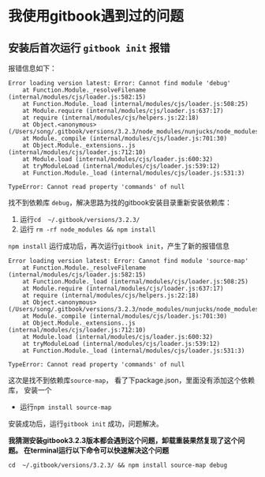 # 我使用gitbook遇到过的问题

## 安装后首次运行 `gitbook init` 报错
报错信息如下：
```
Error loading version latest: Error: Cannot find module 'debug'
    at Function.Module._resolveFilename (internal/modules/cjs/loader.js:582:15)
    at Function.Module._load (internal/modules/cjs/loader.js:508:25)
    at Module.require (internal/modules/cjs/loader.js:637:17)
    at require (internal/modules/cjs/helpers.js:22:18)
    at Object.<anonymous> (/Users/song/.gitbook/versions/3.2.3/node_modules/nunjucks/node_modules/chokidar/node_modules/readdirp/node_modules/micromatch/node_modules/snapdragon/lib/compiler.js:5:13)
    at Module._compile (internal/modules/cjs/loader.js:701:30)
    at Object.Module._extensions..js (internal/modules/cjs/loader.js:712:10)
    at Module.load (internal/modules/cjs/loader.js:600:32)
    at tryModuleLoad (internal/modules/cjs/loader.js:539:12)
    at Function.Module._load (internal/modules/cjs/loader.js:531:3)

TypeError: Cannot read property 'commands' of null
```

找不到依赖库 `debug`，解决思路为找的gitbook安装目录重新安装依赖库：

 1. 运行`cd  ~/.gitbook/versions/3.2.3/`
 2. 运行 `rm -rf node_modules && npm install`

`npm install` 运行成功后，再次运行`gitbook init`，产生了新的报错信息
```
Error loading version latest: Error: Cannot find module 'source-map'
    at Function.Module._resolveFilename (internal/modules/cjs/loader.js:582:15)
    at Function.Module._load (internal/modules/cjs/loader.js:508:25)
    at Module.require (internal/modules/cjs/loader.js:637:17)
    at require (internal/modules/cjs/helpers.js:22:18)
    at Object.<anonymous> (/Users/song/.gitbook/versions/3.2.3/node_modules/nunjucks/node_modules/chokidar/node_modules/readdirp/node_modules/micromatch/node_modules/snapdragon/lib/utils.js:8:21)
    at Module._compile (internal/modules/cjs/loader.js:701:30)
    at Object.Module._extensions..js (internal/modules/cjs/loader.js:712:10)
    at Module.load (internal/modules/cjs/loader.js:600:32)
    at tryModuleLoad (internal/modules/cjs/loader.js:539:12)
    at Function.Module._load (internal/modules/cjs/loader.js:531:3)

TypeError: Cannot read property 'commands' of null
```

这次是找不到依赖库`source-map`， 看了下package.json，里面没有添加这个依赖库， 安装一个
 - 运行`npm install source-map`

安装成功后，运行`gitbook init` 成功，问题解决。


**我猜测安装gitbook3.2.3版本都会遇到这个问题，卸载重装果然复现了这个问题。
在terminal运行以下命令可以快速解决这个问题**

`cd  ~/.gitbook/versions/3.2.3/ && npm install source-map debug`




